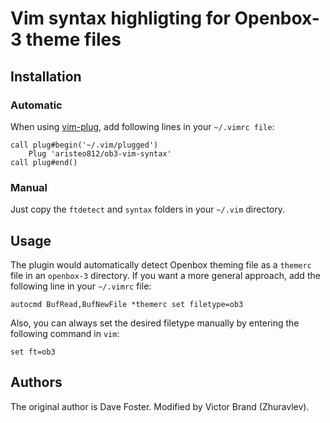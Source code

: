 # Vim syntax highligting for Openbox-3 theme files

## Installation

### Automatic

When using [vim-plug](https://github.com/junegunn/vim-plug), add following lines in your `~/.vimrc file`:

    call plug#begin('~/.vim/plugged')
        Plug 'aristeo812/ob3-vim-syntax'
    call plug#end()

### Manual

Just copy the `ftdetect` and `syntax` folders in your `~/.vim` directory.

## Usage

The plugin would automatically detect Openbox theming file as a `themerc` file in an `openbox-3` directory. If you want a more general approach, add the following line in your `~/.vimrc` file:

    autocmd BufRead,BufNewFile *themerc set filetype=ob3

Also, you can always set the desired filetype manually by entering the following command in `vim`:

    set ft=ob3

## Authors

The original author is Dave Foster. Modified by Victor Brand (Zhuravlev).
  
